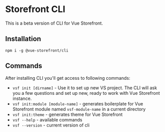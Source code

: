 # Storefront CLI

This is a beta version of CLI for Vue Storefront.

## Installation

``` 
npm i -g @vue-storefront/cli 
```
## Commands

After installing CLI you'll get access to following commands:
- `vsf init [dirname]` - Use it to set up new VS project. The CLI will ask you a few questions and set up new, ready to work with Vue Storefront instance.
- `vsf init:module [module-name]` - generates boilerplate for Vue Storefront module named `vsf-module-name` in a current directory
- `vsf init:theme` - generates theme for Vue Storefront
- `vsf --help` - available commands
- `vsf --version` - current version of cli
